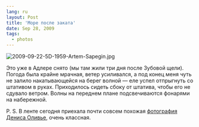 ```yaml
---
lang: ru
layout: Post
title: 'Море после заката'
date: Sep 28, 2009
tags:
  - photos
---
```


![2009-09-22-5D-1959-Artem-Sapegin.jpg](photo://338)

Это уже в Адлере снято (мы там жили три дня после Зубовой щели). Погода была крайне мрачная, ветер усиливался, а под конец меня чуть не залило накатывающейся на берег волной — еле успел отпрыгнуть со штативом в руках. Приходилось сидеть сбоку от штатива, чтобы его не сдувало ветром. Волны на переднем плане подсвечиваются фонарями на набережной.

P. S. В ленте сегодня приехала почти совсем похожая [фотография Дениса Оливье](http://www.denisolivier.com/p_sets.php?pid=1227 "Shore Line, Canet-Plage, France, October 31, 2007"), очень классная.
